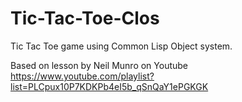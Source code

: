 # Tic-Tac-Toe-Clos

Tic Tac Toe game using Common Lisp Object system.

Based on lesson by Neil Munro on Youtube
https://www.youtube.com/playlist?list=PLCpux10P7KDKPb4eI5b_qSnQaY1ePGKGK